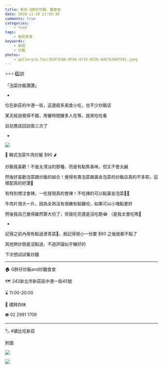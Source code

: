 ```yaml
---
title: 新莊·Q胖仔炒飯、麵食堂
date: 2020-11-20 21:55:38
comments: true
categories:
	- food
tags:
	- 新莊美食
keywords:
	- 新莊
	- 炒飯
photos:
	- gallery/q-fat/352F3CBA-8F94-4719-8CDD-A4E763607591.jpeg
---
```


⭐️⭐️⭐️·3️⃣訪

「泡菜炒飯讚讚」

*

位在新莊的中港一街，這邊超多美食小吃，也不少炒飯店

某天經過覺得不錯，用餐時間蠻多人在等，就來吃吃看

目前應該回訪兩三次了
<!-- more -->

*

![](/gallery/q-fat/C4306A8F-18C3-4BC3-8896-9E91DC391F9F.jpeg)

🍚 韓式泡菜牛肉炒飯 $90 🌶️

炒飯我喜歡！不是太清淡的那種，而是有點焦香味，但又不會太鹹

然後好喜歡泡菜跟炒飯的組合！覺得有賣泡菜跟黃金泡菜的炒飯店真的不多耶，這樣配真的好讚🥺

有特別標注會辣，一吃發現真的會辣！不吃辣的可以點黃金泡菜👍🏻

牛肉片很大一片，因為全熟沒有很嫩有點難咬，如果可以小塊點更好

然後我自己覺得雖然算大份了，但我吃完還是沒吃飽😂 （是我太會吃嗎🤔

*

記得之前內用有點過燙青菜🥬，我記得很小一份要 $60 之後就都不點了

其他熱炒倒是沒點過，不過評論似乎蠻好的

下次想試試看炒麵

***

🏠  Q胖仔炒飯and炒麵食堂

🗺  242新北市新莊區中港一街45號

⌛️  11:00-20:00

🚫  禮拜四休

☎️  02 2991 1709

***

🏷️ #黛比吃新莊

附圖

![](/gallery/q-fat/542D0C13-8016-4227-8C22-2408F866C000.jpeg)

![](/gallery/q-fat/69B557F9-2218-4042-963E-C14086D11C76.jpeg)